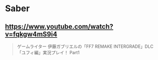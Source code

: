 # Saber

## https://www.youtube.com/watch?v=fqkgw4mS9i4

> ゲームライター 伊藤ガブリエルの「FF7 REMAKE INTERGRADE」DLC「ユフィ編」実況プレイ！ Part1 
